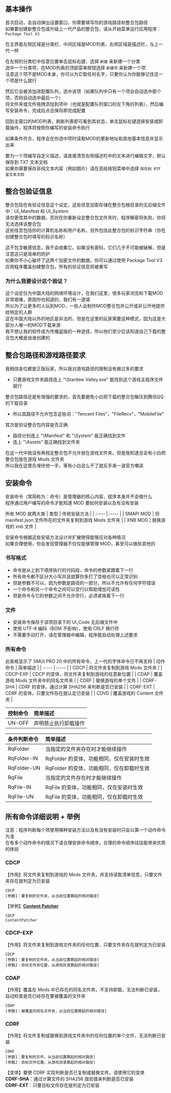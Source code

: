 ## 基本操作
首次启动，会自动弹出设置窗口，你需要填写你的游戏路径和整合包路径  
如果要创建新整合包或升级上一代产品的整合包，请从开始菜单运行应用程序：`Package Tool V3`

在主界面左侧区域是分类栏、中间区域是MOD列表、右侧区域是描述栏，与上一代一样

在左侧的分类栏中任意位置单击鼠标右键，选择 `新建` 来新建一个分类  
选中一个分类项，在MOD列表的顶部菜单按钮选择 `新建项` 来新建一个项  
注意这个项不是MOD本身，你可以为它取任何名字，只要你认为你能够记住这一个项是什么就行  

然后它会被添加进配置队列，选中该项（如果队列中只有一个项会自动选中那个项，否则自动选中最后一个）  
将文件夹或文件拖拽添加到项中（也就是配置队列窗口的左下角的列表），然后编写安装命令，完成后点击保存即完成配置

回到主窗口的MOD列表，刷新列表即可看到其状态，单击鼠标右键选择安装或卸载操作，程序将按照你编写的安装命令执行

如果条件符合，程序会在你选中项时读取MOD的更新地址和其他基本信息并显示出来

要为一个项编写自定义描述，请直接清空右侧描述栏中的文本进行编辑文字，默认保存到 TXT 文本文档  
如果你需要保存非纯文本内容（例如图片）请在高级按钮菜单中选择 `保存到 RTF 富文本文档`

## 整合包验证信息
整合包现在有验证信息这个设定，这些信息加密存储在整合包根目录的无后缀文件中：UI_Manifest 和 UI_System  
请勿更改其中的数据，否则在你重新设定整合包文件夹时，程序解密将失败，你将无法选择该整合包  
这些信息包括你的计算机名称和用户名称，另外包括此整合包的标识字符串（你在创建整合包时填写的标识名称）

这不包含敏感信息，我不会收集它。如果没有密码，它们几乎不可能被破解，但是注意这只是简单的防护  
如果你不小心破坏了这两个加密文件的数据，你可以通过使用 Package Tool V3 应用程序覆盖创建整合包，所有的验证信息将被重写

### 为什么我要设计这个验证？  
这个设定仅为中国大陆的网络环境设计，在我们这里，很多玩家浏览和下载MOD非常艰难，原因你也知道的，我们有一道墙  
所以为了让更多的人玩到MOD，一些人会制作MOD整合包并公开或非公开地提供给特定的人群  
这在中国大陆以外的地区是非法的，但是在这里的玩家需要这种模式，因为这是大部分人唯一的MOD下载来源  
我不想让我的软件成为传播盗版的一种途径，所以他们至少应该知道自己下载的整合包大概是由谁创建的

## 整合包路径和游戏路径要求
我相信各位都是正版玩家，所以我对游戏路径的限制没有做过多的要求  
+ 只要游戏文件夹路径连上 "\Stardew Valley.exe" 能找到这个游戏主程序文件就行  

整合包路径还是有很强的要求的，首先要避免小白把下载的整合包解压到腾讯QQ的下载目录  
+ 所以其路径不允许包含这些词："Tencent Files"，"FileRecv"，"MobileFile"

其次是验证整合包内容是否正确  
+ 路径分别连上 "\Manifest" 和 "\System" 能正确找到文件  
+ 连上 "\Assets" 能正确找到文件夹

在这一代中我没有再规定整合包不允许放在游戏文件夹，但是我知道总会有小白把整合包放在游戏 Mods 文件夹  
所以我在这里先埋伏他一手，等有小白这么干了就反手来一波官方嘲讽

## 安装命令
安装命令（常简称为：命令）是管理器的核心内容，程序本身并不会做什么  
程序通过用户编写的命令才能知道 MOD 要如何安装以及有没有安装

所有 MOD 就两大类
|  类型  | 传统安装方法 |
|  :----  | :----  |
| SMAPI MOD  | 将 manifest.json 文件所在的文件夹复制到游戏 Mods 文件夹 |
| XNB MOD  | 替换游戏的 xnb 文件 |

安装命令根据这些安装方法设计并扩展使得能够应对各种情况  
如果合理使用，你会发现管理器不仅仅能够管理 MOD，甚至可以做些其他的

### 书写格式
+ 命令是从上到下顺序执行的代码段，命令的参数紧跟着下一行
+ 所有命令都不区分大小写并且就算你多打了空格也可以正常识别
+ 但是参数不可以，因为参数是路径的一部分，所以不允许有任何字符错误
+ 一个命令和另一个命令之间可以空行以帮助增加可读性
+ 但是命令与它的参数之间不允许空行，必须紧挨着下一行

### 文件
+ 安装命令保存于该项目录下的 UI_Code 无后缀文件中
+ 使用 UTF-8 编码（BOM 不影响），使用 CRLF 换行符
+ 不需要手动打开，请在管理器中编辑，程序能自动处理上述要求

### 所有命令
此表格显示了 SMUI PRO 20 中的所有命令，上一代的字体命令已不再支持
| 动作命令 | 简单描述 |
|  :---- | :----  |
| CDCP | 将文件夹复制到游戏 Mods 文件夹 |
| CDCP-EXP | CDCP 的变体，将文件夹复制到游戏的任意新位置 |
| CDAP | 覆盖游戏 Mods 文件夹中的同名文件夹 |
| CDRF | 替换游戏的单个文件 |
| CDRF-SHA | CDRF 的变体，通过计算 SHA256 来判断是否已安装 |
| CDRF-EXT | CDRF 的变体，只要文件存在就认定已安装 |
| CDVD | 覆盖游戏的 Content 文件夹 |

| 控制命令| 简单描述 |
|  :---- | :----  |
| UN-OFF | 声明禁止执行卸载操作 |

| 条件判断命令 | 简单描述 |
| :----  | :----  |
| RqFolder | 当指定的文件夹存在时才能继续操作 |
| RqFolder-IN | RqFolder 的变体，功能相同，仅在安装时生效 |
| RqFolder-UN | RqFolder 的变体，功能相同，仅在卸载时生效 |
| RqFile | 当指定的文件存在时才能继续操作 |
| RqFile-IN | RqFile 的变体，功能相同，仅在安装时生效 |
| RqFile-UN | RqFile 的变体，功能相同，仅在卸载时生效 |

## 所有命令详细说明 + 举例
注意：程序判断每个项使用哪种安装方法以及有没有安装时只会以第一个动作命令为准  
在有多个动作命令的情况下请合理安排命令顺序，合理的命令顺序往往能带来优质的体验

### CDCP
【作用】将文件夹复制到游戏的 Mods 文件夹，并支持读取清单信息，只要文件夹存在就判定为已安装  
```
CDCP
[参数1：要复制的文件夹，从当前位置算起的相对路径]
```
【举例】**[Content Patcher](https://www.nexusmods.com/stardewvalley/mods/1915)**
```
CDCP
ContentPatcher
```

### CDCP-EXP
【作用】将文件夹复制到游戏文件夹的任何位置，只要文件夹存在就判定为已安装  
```
CDCP
[参数1：要复制的文件夹，从当前位置算起的相对路径]
[参数2：目标文件夹位置，从游戏目录算起的相对路径]
```

### CDAP
【作用】覆盖在 Mods 中已存在的同名文件夹，不支持卸载，无法判断已安装，自动检查是否已经存在要被覆盖的文件夹
```
CDAP
[参数1：被覆盖的同名文件夹，从当前位置算起的相对路径]
```

### CDRF
【作用】将文件复制或替换到游戏文件夹中的任何位置的单个文件，无法判断已安装  
```
CDRF
[参数1：要复制的文件，从当前位置算起的相对路径]
[参数2：目标文件位置，从游戏目录算起的相对路径]
```
【变体】要使 CDRF 实现判断是否已复制或替换文件，请使用它的变体  
**CDRF-SHA**：通过计算文件的 SHA256 效验值来判断是否已安装  
**CDRF-EXT**：只要目标文件存在就判定为已安装

